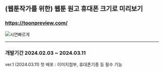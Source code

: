 ## (웹툰작가를 위한) 웹툰 원고 휴대폰 크기로 미리보기

### https://toonpreview.com/

![시연빠르게](https://github.com/cheonjiyun/Toonpreview/assets/70828192/90ea7add-1213-4342-8956-24accb505cee)

---

### 개발기간 2024.02.03 ~ 2024.03.11

ver.1 (2024.03.11) 첫 배포 : 이미지첨부, 휴대폰기종 등 필수 기능
